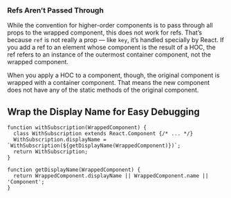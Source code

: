 ### Refs Aren’t Passed Through

While the convention for higher-order components is to pass through all props to the wrapped component, this does not work for refs. That’s because  `ref`  is not really a prop — like  `key`, it’s handled specially by React. If you add a ref to an element whose component is the result of a HOC, the ref refers to an instance of the outermost container component, not the wrapped component.

When you apply a HOC to a component, though, the original component is wrapped with a container component. That means the new component does not have any of the static methods of the original component.

## Wrap the Display Name for Easy Debugging
```
function withSubscription(WrappedComponent) {
  class WithSubscription extends React.Component {/* ... */}
  WithSubscription.displayName = `WithSubscription(${getDisplayName(WrappedComponent)})`;
  return WithSubscription;
}

function getDisplayName(WrappedComponent) {
  return WrappedComponent.displayName || WrappedComponent.name || 'Component';
}
```
